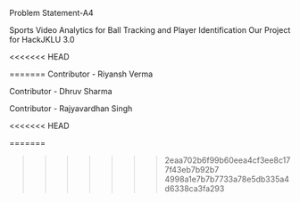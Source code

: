 Problem Statement-A4

Sports Video Analytics for Ball Tracking and Player Identification Our Project for HackJKLU 3.0

<<<<<<< HEAD




=======
Contributor - Riyansh Verma 

Contributor - Dhruv Sharma

Contributor - Rajyavardhan Singh 

<<<<<<< HEAD

=======
>>>>>>> 2eaa702b6f99b60eea4cf3ee8c177f43eb7b92b7
>>>>>>> 4998a1e7b7b7733a78e5db335a4d6338ca3fa293
